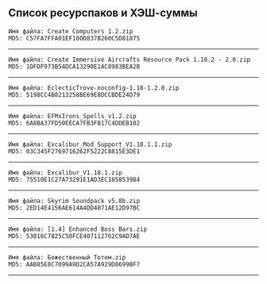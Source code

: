 ﻿## Список ресурспаков и ХЭШ-суммы

    Имя файла: Create Computers 1.2.zip
    MD5: C57FA7FFA01EF100D837B260C5D81875
---
    Имя файла: Create Immersive Aircrafts Resource Pack 1.18.2 - 2.0.zip
    MD5: 1DFDF973B54DCA13290E1AC8983BEA2B
---
    Имя файла: EclecticTrove-noconfig-1.18-1.2.0.zip
    MD5: 5198CC4B8213258BE69E8DCCBDE24D79
---
    Имя файла: EFMxIrons_Spells_v1.2.zip
    MD5: 6A8BA37FD50EECA7FB3F817C4DDEB102
---
    Имя файла: Excalibur_Mod_Support_V1.18.1.1.zip
    MD5: 03C345F2769716262F5222C8815E3DE1
---
    Имя файла: Excalibur_V1.18.1.zip
    MD5: 75510E1C27A73291E1AD3EC185853984
---
    Имя файла: Skyrim Soundpack v5.8b.zip
    MD5: 2ED14E4156AE614A4DD4071AE12D97BC
---
    Имя файла: [1.4] Enhanced Boss Bars.zip
    MD5: 53016C7825C58FCE407112762C9AD7AE
---
    Имя файла: Божественный Тотем.zip
    MD5: AAB85E8C7099A9D2CA57A929D8699BF7
---

